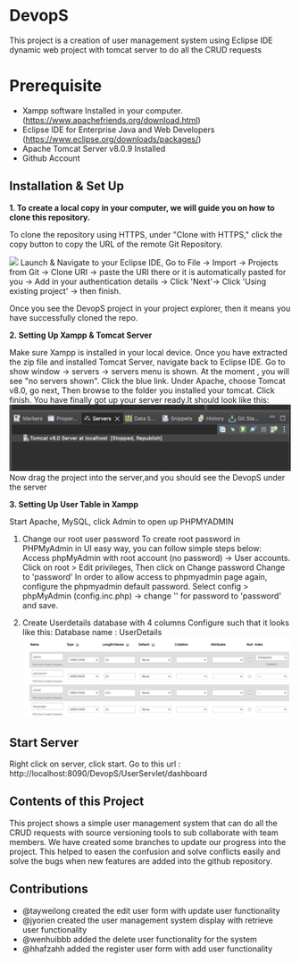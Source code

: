 # DevopS

This project is a creation of user management system using Eclipse IDE dynamic web project with tomcat server to do all the CRUD requests

# Prerequisite

 - Xampp software Installed in your computer. (https://www.apachefriends.org/download.html)
 - Eclipse IDE for Enterprise Java and Web Developers (https://www.eclipse.org/downloads/packages/)
 - Apache Tomcat Server v8.0.9 Installed 
 - Github Account 

## Installation & Set Up

**1. To create a local copy in your computer, we will guide you on how to clone this repository.**

To clone the repository using HTTPS, under "Clone with HTTPS," click the copy button to copy the URL of the remote Git Repository.

![](images/clone_screenshot.png)
Launch & Navigate to your Eclipse IDE, Go to File -> Import -> Projects from Git -> Clone URI -> paste the URI there or it is automatically pasted for you -> Add in your authentication details -> Click 'Next'-> Click 'Using existing project' -> then finish. 

Once you see the DevopS project in your project explorer, then it means you have successfully cloned the repo.

**2. Setting Up Xampp & Tomcat Server**

Make sure Xampp is installed in your local device.
Once you have extracted the zip file and installed Tomcat Server, navigate back to Eclipse IDE. 
Go to show window -> servers -> servers menu is shown.
At the moment , you will see "no servers shown". Click the blue link. 
Under Apache, choose Tomcat v8.0, go next,
Then browse to the folder you installed your tomcat.
Click finish. You have finally got up your server ready.It should look like this:
![](images/image4.png)
Now drag the project into the server,and you should see the DevopS under the server

**3. Setting Up User Table in Xampp**

Start Apache, MySQL, click Admin to open up PHPMYADMIN
1. Change our root user password 
 To create root password in PHPMyAdmin in UI easy way, you can follow simple steps below:
 Access phpMyAdmin with root account (no password) -> User accounts.
 Click on root > Edit privileges, Then click on Change password
 Change to 'password'
 In order to allow access to phpmyadmin page again, configure the phpmyadmin default password. 
 Select config > phpMyAdmin (config.inc.php) -> change '' for password to 'password' and save.

2. Create Userdetails database with 4 columns
Configure such that it looks like this: 
Database name : UserDetails
![](images/image6.jpeg)

## Start Server 
Right click on server, click start.
Go to this url : http://localhost:8090/DevopS/UserServlet/dashboard

## Contents of this Project
This project shows a simple user management system that can do all the CRUD requests with source versioning tools to sub collaborate with team members.
We have created some branches to update our progress into the project. This helped to easen the confusion and solve conflicts easily and solve the bugs when new features are added into the github repository.

## Contributions
- @tayweilong created the edit user form with update user functionality
- @jyorien created the user management system display with retrieve user functionality 
- @wenhuibbb added the delete user functionality for the system
- @hhafzahh added the register user form with add user functionality 
